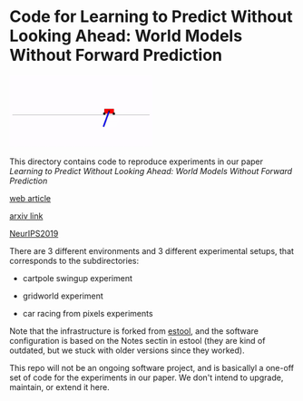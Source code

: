 # Code for Learning to Predict Without Looking Ahead: World Models Without Forward Prediction

<p align="left">
  <img width="50%" src="assets/learningtopredict.gif">
</p>

This directory contains code to reproduce experiments in our paper *Learning to Predict Without Looking Ahead: World Models Without Forward Prediction*

[web article](https://learningtopredict.github.io)

[arxiv link](https://arxiv.org/abs/1910.13038)

[NeurIPS2019](http://papers.nips.cc/paper/8778-learning-to-predict-without-looking-ahead-world-models-without-forward-prediction.pdf)

There are 3 different environments and 3 different experimental setups, that corresponds to the subdirectories:

- cartpole swingup experiment

- gridworld experiment

- car racing from pixels experiments

Note that the infrastructure is forked from [estool](https://github.com/hardmaru/estool), and the software configuration is based on the Notes sectin in estool (they are kind of outdated, but we stuck with older versions since they worked).

This repo will not be an ongoing software project, and is basicallyl a one-off set of code for the experiments in our paper. We don't intend to upgrade, maintain, or extend it here.
